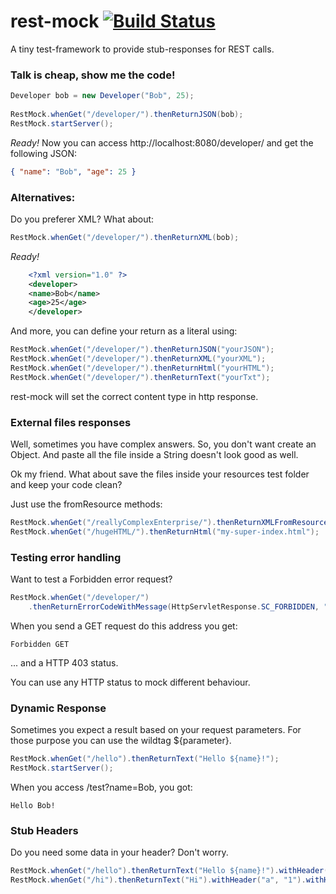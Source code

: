 rest-mock [![Build Status](https://travis-ci.org/francisrangel/rest-mock.png)](https://travis-ci.org/francisrangel/rest-mock])
=========

A tiny test-framework to provide stub-responses for REST calls.
<br />


### Talk is cheap, show me the code! 
``` java
Developer bob = new Developer("Bob", 25);
  
RestMock.whenGet("/developer/").thenReturnJSON(bob);
RestMock.startServer();
```


*Ready!* 
Now you can access http://localhost:8080/developer/ and get the following JSON:
``` json 
{ "name": "Bob", "age": 25 }
```

### Alternatives:

Do you preferer XML? What about:  
``` java
RestMock.whenGet("/developer/").thenReturnXML(bob);
```
  
*Ready!*
``` xml
	<?xml version="1.0" ?>
	<developer>
	<name>Bob</name>
	<age>25</age>
	</developer>
```	

And more, you can define your return as a literal using:
``` java
RestMock.whenGet("/developer/").thenReturnJSON("yourJSON");
RestMock.whenGet("/developer/").thenReturnXML("yourXML");
RestMock.whenGet("/developer/").thenReturnHtml("yourHTML");
RestMock.whenGet("/developer/").thenReturnText("yourTxt");
``` 

rest-mock will set the correct content type in http response.

### External files responses

Well, sometimes you have complex answers. So, you don't want create an Object.
And paste all the file inside a String doesn't look good as well.

Ok my friend. What about save the files inside your resources test folder and keep your code clean?

Just use the fromResource methods:
``` java
RestMock.whenGet("/reallyComplexEnterprise/").thenReturnXMLFromResource("enterprise-answer.xml");
RestMock.whenGet("/hugeHTML/").thenReturnHtml("my-super-index.html");
```

### Testing error handling

Want to test a Forbidden error request?
``` java
RestMock.whenGet("/developer/")
	.thenReturnErrorCodeWithMessage(HttpServletResponse.SC_FORBIDDEN, "Forbidden GET");
```
	
When you send a GET request do this address you get:

	Forbidden GET
	
... and a HTTP 403 status.

You can use any HTTP status to mock different behaviour.

### Dynamic Response

Sometimes you expect a result based on your request parameters.
For those purpose you can use the wildtag ${parameter}.

``` java
RestMock.whenGet("/hello").thenReturnText("Hello ${name}!");
RestMock.startServer();
``` 

When you access /test?name=Bob, you got: 
``` text
Hello Bob!
```

### Stub Headers
Do you need some data in your header? Don't worry. 
``` java
RestMock.whenGet("/hello").thenReturnText("Hello ${name}!").withHeader("Cache-Control", "no-cache");
RestMock.whenGet("/hi").thenReturnText("Hi").withHeader("a", "1").withHeader("b", "2").withHeader("c", "3");
``` 
